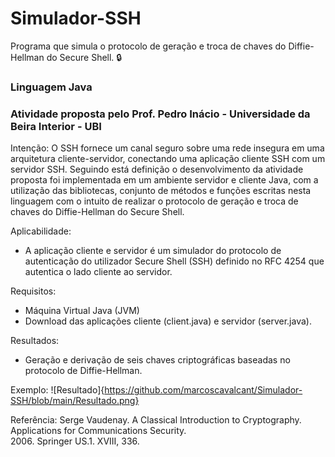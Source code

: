# Simulador-SSH
Programa que simula o protocolo de geração e troca de chaves do Diffie-Hellman do Secure Shell. 🔒️

### Linguagem Java

### Atividade proposta pelo Prof. Pedro Inácio - Universidade da Beira Interior - UBI


Intenção:
O SSH fornece um canal seguro sobre uma rede insegura em uma arquitetura cliente-servidor, conectando uma aplicação cliente SSH com um servidor SSH. Seguindo está definição o desenvolvimento da atividade  proposta foi implementada em um ambiente servidor e cliente Java, com a utilização das bibliotecas, conjunto de métodos e funções escritas nesta  linguagem com o intuito de realizar o protocolo de geração e troca de chaves do Diffie-Hellman do Secure Shell.

Aplicabilidade:
- A aplicação cliente e servidor é um simulador do protocolo de autenticação do utilizador Secure Shell (SSH) definido no RFC 4254 que autentica o lado cliente ao servidor. 

Requisitos:
- Máquina Virtual Java (JVM)
- Download das aplicações cliente (client.java) e servidor (server.java).

Resultados:
- Geração e derivação de seis chaves criptográficas baseadas no protocolo de Diffie-Hellman.

Exemplo:
![Resultado]{https://github.com/marcoscavalcant/Simulador-SSH/blob/main/Resultado.png}


Referência:
Serge Vaudenay. A Classical Introduction to Cryptography. Applications for Communications Security.  
2006. Springer US.1. XVIII, 336.
